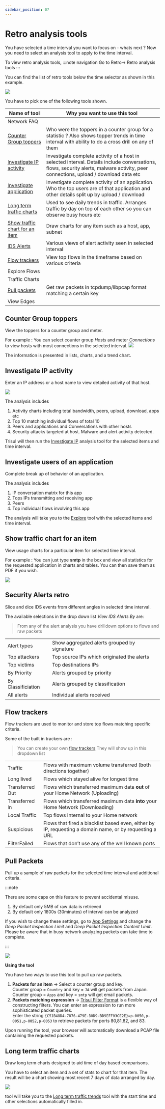 ```yaml
---
sidebar_position: 07
---
```


# Retro analysis tools

You have selected a time interval you want to focus on - whats next ?
Now you need to select an analysis tool to apply to the time interval.

To view retro analysis tools,
:::note navigation
Go to Retro-> Retro analysis tools
:::

You can find the list of retro tools below the time selector as shown in this example.

![](images/retrotools.png)

You have to pick one of the following tools shown.

| Name of tool                                                                            | Why you want to use this tool                                                                                                                                                       |
| --------------------------------------------------------------------------------------- | ----------------------------------------------------------------------------------------------------------------------------------------------------------------------------------- |
| Network FAQ                                                                             |                                                                                                                                                                                     |
| [Counter Group toppers](/docs/ug/cg/retrotools#counter-group-toppers)                   | Who were the toppers in a counter group for a statistic ? Also shows topper trends in time interval with ability to do a cross drill on any of them                                 |
| [Investigate IP activity](/docs/ug/cg/retrotools#investigate-activity-of-a-specific-ip) | Investigate complete activity of a host in selected interval. Details include conversations, flows, security alerts, malware activity, peer connections, upload / download data etc |
| [Investigate application](/docs/ug/cg/retrotools#investigate-users-of-an-application)   | Investigate complete activity of an application. Who the top users are of that application and other details split up by upload / download                                          |
| [Long term traffic charts](/docs/ug/cg/retrotools#long-term-traffic-charts)             | Used to see daily trends in traffic. Arranges traffic by day on top of each other so you can observe busy hours etc                                                                 |
| [Show traffic chart for an item](/docs/ug/cg/retrotools#show-traffic-chart-for-an-item) | Draw charts for any item such as a host, app, subnet                                                                                                                                |
| [IDS Alerts](/docs/ug/cg/retrotools#security-alerts-retro)                              | Various views of alert activity seen in selected interval                                                                                                                           |
| [Flow trackers](/docs/ug/cg/retrotools#flow-trackers)                                   | View top flows in the timeframe based on various criteria                                                                                                                           |
| Explore Flows                                                                           |                                                                                                                                                                                     |
| Traffic Charts                                                                          |                                                                                                                                                                                     |
| [Pull packets](/docs/ug/cg/retrotools#pull-packets)                                     | Get raw packets in tcpdump/libpcap format matching a certain key                                                                                                                    |
| View Edges                                                                              |                                                                                                                                                                                     |

## Counter Group toppers

View the toppers for a counter group and meter.

For example : You can select counter group *Hosts* and meter
*Connections* to view hosts with most connections in the selected
interval.
![](images/countergroupretro.png)

The information is presented in lists, charts, and a trend chart.

## Investigate IP activity

Enter an IP address or a host name to view detailed activity of that
host.

![](images/investigateipretro.png)

The analysis includes

1. Activity charts including total bandwidth, peers, upload, download, apps etc
2. Top 10 matching individual flows of total 10
3. Peers and applications and Conversations with other hosts
4. Security attacks targeted at host. Malware and alert activity detected.

Trisul will then run the [Investigate IP](/docs/ug/tools/investigate_ip_activity) analysis tool for the selected items and time interval.

## Investigate users of an application

Complete break up of behavior of an application.

The analysis includes

1. IP conversation matrix for this app
2. Tops IPs transmitting and receiving app
3. Peers
4. Top individual flows involving this app

The analysis will take you to the [Explore](/docs/ug/tools/explore_flows) tool with the selected
items and time interval.

## Show traffic chart for an item

View usage charts for a particular item for selected time interval.

For example : You can just type **smtp** in the box and view all
statistics for the requested application in charts and tables. You can
then save them as PDF if you wish.

![](images/showtrafficretro.png)

## Security Alerts retro

Slice and dice IDS events from different angles in selected time
interval.

The available selections in the drop down list *View IDS Alerts By* are:

> From any of the alert analysis you have drilldown options to flows and
> raw packets

|                    |                                             |
| ------------------ | ------------------------------------------- |
| Alert types        | Show aggregated alerts grouped by signature |
| Top attackers      | Top source IPs which originated the alerts  |
| Top victims        | Top destinations IPs                        |
| By Priority        | Alerts grouped by priority                  |
| By Classificiation | Alerts grouped by classification            |
| All alerts         | Individual alerts received                  |

## Flow trackers

Flow trackers are used to monitor and store top flows matching specific
criteria.

Some of the built in trackers are :

> You can create your own [flow trackers](/docs/ug/flow/tracker) They will show up in this dropdown list

|                 |                                                                                                         |
| --------------- | ------------------------------------------------------------------------------------------------------- |
| Traffic         | Flows with maximum volume transferred (both directions together)                                        |
| Long lived      | Flows which stayed alive for longest time                                                               |
| Transferred Out | Flows which transferred maximum data **out** of your Home Network (Uploading)                           |
| Transferred In  | Flows which transferred maximum data **into** your Home Network (Downloading)                           |
| Local Traffic   | Top flows internal to your Home network                                                                 |
| Suspicious      | Flows that fired a blacklist based even, either by IP, requesting a domain name, or by requesting a URL |
| FilterFailed    | Flows that don’t use any of the well known ports                                                        |

## Pull Packets

Pull up a sample of raw packets for the selected time interval and
additional criteria.

:::note

There are some caps on this feature to prevent accidental misuse.

1. By default only 5MB of raw data is retrieved
2. By default only 1800s (30minutes) of interval can be analyzed

If you wish to change these settings, go to [App Settings](/docs/ug/webadmin/web_options) and change the *Deep
Packet Inspection Limit* and *Deep Packet Inspection Content Limit*.
Please be aware that in busy network analyzing packets can take time to
complete.

:::

![](images/raw_packets.png)

**Using the tool**

You have two ways to use this tool to pull up raw packets.

1. **Packets for an item** -\> Select a counter group and key.  
   Counter group = `Country` and key = `JA` will get packets from
   Japan.  
   Counter group = `Apps` and key = `smtp` will get email packets.
2. **Packets matching expression** -\> [Trisul Filter
   Format](/docs/ref/trisul_filter_format) is a flexible way of constructing filters. You can enter an expression to run more sophisticated packet queries.  
   Enter the string `{C51B48D4-7876-479E-B0D9-BD9EFF03CE2E}=p-0050,p-0051,p-0052,p-0053` to retrieve packets for ports 80,81,82, and 83.

Upon running the tool, your browser will automatically download a PCAP
file containing the requested packets.

## Long term traffic charts

Draw long term charts designed to aid time of day based comparisons.

You have to select an item and a set of stats to chart for that item.
The result will be a chart showing most recent 7 days of data arranged
by day.

![](images/analyze_key.png)

 tool will take you to the [Long term traffic trends](/docs/ug/tools/analyze_item) tool with the start time and other selections automatically filled in.
